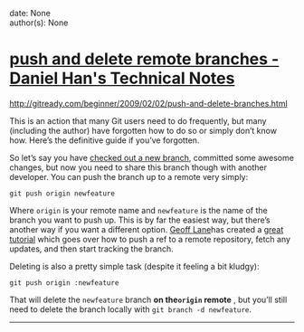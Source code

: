 
date: None  
author(s): None  

# [push and delete remote branches - Daniel Han's Technical Notes](https://sites.google.com/site/xiangyangsite/home/technical-tips/software-development/git/push-and-delete-remote-branches)

<http://gitready.com/beginner/2009/02/02/push-and-delete-branches.html>

This is an action that many Git users need to do frequently, but many (including the author) have forgotten how to do so or simply don’t know how. Here’s the definitive guide if you’ve forgotten.

So let’s say you have [checked out a new branch](http://gitready.com/beginner/2009/01/25/branching-and-merging.html), committed some awesome changes, but now you need to share this branch though with another developer. You can push the branch up to a remote very simply:

`git push origin newfeature`

Where `origin` is your remote name and `newfeature` is the name of the branch you want to push up. This is by far the easiest way, but there’s another way if you want a different option. [Geoff Lane](http://zorched.net/)has created a [great tutorial](http://www.zorched.net/2008/04/14/start-a-new-branch-on-your-remote-git-repository/) which goes over how to push a ref to a remote repository, fetch any updates, and then start tracking the branch.

Deleting is also a pretty simple task (despite it feeling a bit kludgy):

`git push origin :newfeature`

That will delete the `newfeature` branch **on the`origin` remote** , but you’ll still need to delete the branch locally with `git branch -d newfeature`.  
  
---

